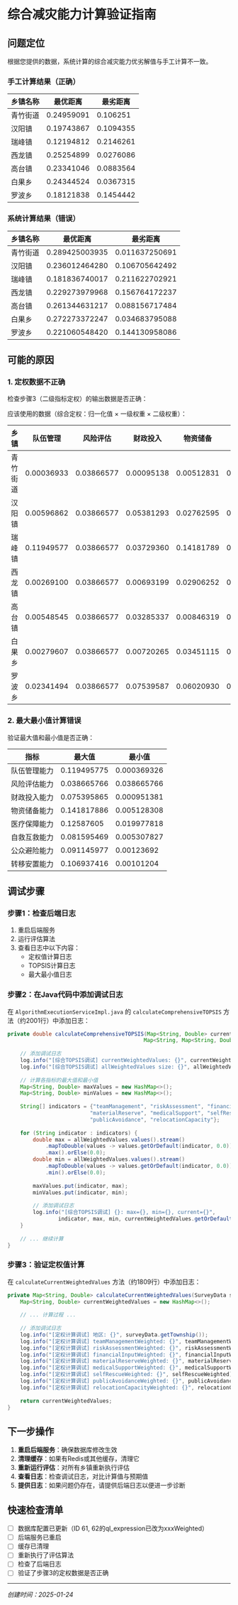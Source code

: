 # 综合减灾能力计算验证指南

## 问题定位

根据您提供的数据，系统计算的综合减灾能力优劣解值与手工计算不一致。

### 手工计算结果（正确）
| 乡镇名称 | 最优距离 | 最劣距离 |
|---------|---------|---------|
| 青竹街道 | 0.24959091 | 0.106251 |
| 汉阳镇 | 0.19743867 | 0.1094355 |
| 瑞峰镇 | 0.12194812 | 0.2146261 |
| 西龙镇 | 0.25254899 | 0.0276086 |
| 高台镇 | 0.23341046 | 0.0883564 |
| 白果乡 | 0.24344524 | 0.0367315 |
| 罗波乡 | 0.18121838 | 0.1454442 |

### 系统计算结果（错误）
| 乡镇名称 | 最优距离 | 最劣距离 |
|---------|---------|---------|
| 青竹街道 | 0.289425003935 | 0.011637250691 |
| 汉阳镇 | 0.236012464280 | 0.106705642492 |
| 瑞峰镇 | 0.181836740017 | 0.211622702921 |
| 西龙镇 | 0.229273979968 | 0.156764172237 |
| 高台镇 | 0.261344631217 | 0.088156717484 |
| 白果乡 | 0.272273372247 | 0.034683795088 |
| 罗波乡 | 0.221060548420 | 0.144130958086 |

## 可能的原因

### 1. 定权数据不正确
检查步骤3（二级指标定权）的输出数据是否正确：

应该使用的数据（综合定权：归一化值 × 一级权重 × 二级权重）：

| 乡镇 | 队伍管理 | 风险评估 | 财政投入 | 物资储备 | 医疗保障 | 自救互救 | 公众避险 | 转移安置 |
|-----|---------|---------|---------|---------|---------|---------|---------|---------|
| 青竹街道 | 0.00036933 | 0.03866577 | 0.00095138 | 0.00512831 | 0.12587605 | 0.01395918 | 0.00123692 | 0.00101204 |
| 汉阳镇 | 0.00596862 | 0.03866577 | 0.05381293 | 0.02762595 | 0.04431071 | 0.05648262 | 0.06425255 | 0.03925304 |
| 瑞峰镇 | 0.11949577 | 0.03866577 | 0.03729360 | 0.14181789 | 0.05583334 | 0.05169684 | 0.09114598 | 0.01964680 |
| 西龙镇 | 0.00269100 | 0.03866577 | 0.00693199 | 0.02906252 | 0.01997782 | 0.01036923 | 0.01030000 | 0.00737397 |
| 高台镇 | 0.00548545 | 0.03866577 | 0.03285337 | 0.00846319 | 0.02591507 | 0.08159547 | 0.02204578 | 0.02254715 |
| 白果乡 | 0.00279607 | 0.03866577 | 0.00720265 | 0.03451115 | 0.03208030 | 0.00530783 | 0.01070216 | 0.01532377 |
| 罗波乡 | 0.02341494 | 0.03866577 | 0.07539587 | 0.06020930 | 0.03950708 | 0.02211394 | 0.01400351 | 0.10693742 |

### 2. 最大最小值计算错误
验证最大值和最小值是否正确：

| 指标 | 最大值 | 最小值 |
|-----|--------|--------|
| 队伍管理能力 | 0.119495775 | 0.000369326 |
| 风险评估能力 | 0.038665766 | 0.038665766 |
| 财政投入能力 | 0.075395865 | 0.000951381 |
| 物资储备能力 | 0.141817886 | 0.005128308 |
| 医疗保障能力 | 0.12587605 | 0.019977818 |
| 自救互救能力 | 0.081595469 | 0.005307827 |
| 公众避险能力 | 0.091145977 | 0.00123692 |
| 转移安置能力 | 0.106937416 | 0.00101204 |

## 调试步骤

### 步骤1：检查后端日志
1. 重启后端服务
2. 运行评估算法
3. 查看日志中以下内容：
   - 定权值计算日志
   - TOPSIS计算日志
   - 最大最小值日志

### 步骤2：在Java代码中添加调试日志

在 `AlgorithmExecutionServiceImpl.java` 的 `calculateComprehensiveTOPSIS` 方法（约2001行）中添加日志：

```java
private double calculateComprehensiveTOPSIS(Map<String, Double> currentWeightedValues, 
                                           Map<String, Map<String, Double>> allWeightedValues) {
    
    // 添加调试日志
    log.info("[综合TOPSIS调试] currentWeightedValues: {}", currentWeightedValues);
    log.info("[综合TOPSIS调试] allWeightedValues size: {}", allWeightedValues.size());
    
    // 计算各指标的最大值和最小值
    Map<String, Double> maxValues = new HashMap<>();
    Map<String, Double> minValues = new HashMap<>();
    
    String[] indicators = {"teamManagement", "riskAssessment", "financialInput", 
                          "materialReserve", "medicalSupport", "selfRescue", 
                          "publicAvoidance", "relocationCapacity"};
    
    for (String indicator : indicators) {
        double max = allWeightedValues.values().stream()
            .mapToDouble(values -> values.getOrDefault(indicator, 0.0))
            .max().orElse(0.0);
        double min = allWeightedValues.values().stream()
            .mapToDouble(values -> values.getOrDefault(indicator, 0.0))
            .min().orElse(0.0);
        
        maxValues.put(indicator, max);
        minValues.put(indicator, min);
        
        // 添加调试日志
        log.info("[综合TOPSIS调试] {}: max={}, min={}, current={}", 
                indicator, max, min, currentWeightedValues.getOrDefault(indicator, 0.0));
    }
    
    // ... 继续计算
}
```

### 步骤3：验证定权值计算

在 `calculateCurrentWeightedValues` 方法（约1809行）中添加日志：

```java
private Map<String, Double> calculateCurrentWeightedValues(SurveyData surveyData, List<String> regionIds) {
    Map<String, Double> currentWeightedValues = new HashMap<>();
    
    // ... 计算过程 ...
    
    // 添加调试日志
    log.info("[定权计算调试] 地区: {}", surveyData.getTownship());
    log.info("[定权计算调试] teamManagementWeighted: {}", teamManagementWeighted);
    log.info("[定权计算调试] riskAssessmentWeighted: {}", riskAssessmentWeighted);
    log.info("[定权计算调试] financialInputWeighted: {}", financialInputWeighted);
    log.info("[定权计算调试] materialReserveWeighted: {}", materialReserveWeighted);
    log.info("[定权计算调试] medicalSupportWeighted: {}", medicalSupportWeighted);
    log.info("[定权计算调试] selfRescueWeighted: {}", selfRescueWeighted);
    log.info("[定权计算调试] publicAvoidanceWeighted: {}", publicAvoidanceWeighted);
    log.info("[定权计算调试] relocationCapacityWeighted: {}", relocationCapacityWeighted);
    
    return currentWeightedValues;
}
```

## 下一步操作

1. **重启后端服务**：确保数据库修改生效
2. **清理缓存**：如果有Redis或其他缓存，清理它
3. **重新运行评估**：对所有乡镇重新执行评估
4. **查看日志**：检查调试日志，对比计算值与预期值
5. **提供日志**：如果问题仍存在，请提供后端日志以便进一步诊断

## 快速检查清单

- [ ] 数据库配置已更新（ID 61, 62的ql_expression已改为xxxWeighted）
- [ ] 后端服务已重启
- [ ] 缓存已清理
- [ ] 重新执行了评估算法
- [ ] 检查了后端日志
- [ ] 验证了步骤3的定权数据是否正确

---

*创建时间：2025-01-24*